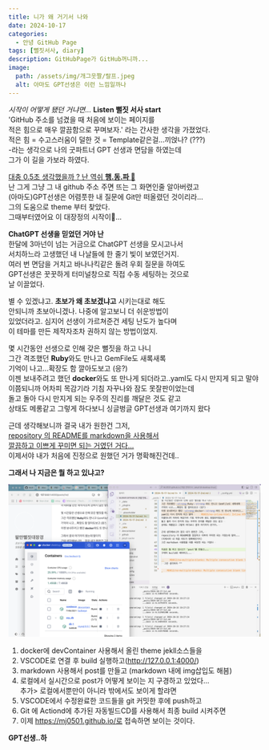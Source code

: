 ```yaml
---
title: 니가 왜 거기서 나와
date: 2024-10-17
categories: 
  - 안녕 GitHub Page
tags: [뻘짓서사, diary]
description: GitHubPage가 GitHub꺼니까...
image: 
  path: /assets/img/개그웃짤/랄프.jpeg
  alt: 아마도 GPT선생은 이런 느낌일까나
---
```

_시작이 어떻게 됐던 거냐면..._ <strong>Listen 뻘짓 서사 start</strong>  
'GitHub 주소를 넘겼을 때 처음에 보이는 페이지를  
적은 힘으로 매우 깔끔함으로 꾸며보자.' 라는 간사한 생각을 가졌었다.  
적은 힘 = 수고스러움이 덜한 것 = Template같은걸...끼얹나? (???)  
-라는 생각으로 나의 굿파트너 GPT 선생과 면담을 하였는데  
그가 이 길을 가보라 하였다.

<u>대충 0.5초 생각했을까 ? 난 역쉬 <strong>행.동.파 </strong>👊</u>  
난 그게 그냥 그 내 github 주소 주면 뜨는 그 화면인줄 알아버렸고  
(아마도)GPT선생은 어렴풋한 내 질문에 Git만 떠올렸던 것이리라...  
그의 도움으로 theme 부터 찾았다.   
그때부터였어요 이 대장정의 시작이🐥...

<strong> ChatGPT 선생을 믿었던 거야 난 </strong>  
한달에 3마넌이 넘는 거금으로 ChatGPT 선생을 모시고나서  
서치하느라 고생했던 내 나날들에 한 줄기 빛이 보였던거지.  
여러 번 면담을 거치고 바나나킥같은 돌려 우회 질문을 하여도  
GPT선생은 꿋꿋하게 터미널창으로 직접 수동 세팅하는 것으로  
날 이끌었다.  
  
별 수 있겠냐고. <strong>초보가 왜 초보겠냐고</strong> 시키는대로 해도  
안되니까 초보아니겠나.  나중에 알고보니 더 쉬운방법이  
있었더라고. 심지어 선생이 가르쳐준건  세팅 난도가 높다며  
이 테마를 만든 제작자조차 권하지 않는 방법이었지.  
  
  
몇 시간동안 선생으로 인해 갖은 뻘짓을 하고 나니  
그간 격조했던 <strong>Ruby</strong>와도 만나고 GemFile도 새록새록  
기억이 나고...확장도 함 깔아도보고 (응?)  
이젠 보내주려고 했던 <strong>docker</strong>와도 또 만나게 되더라고..yaml도 다시 만지게 되고 말야  
이쯤되니까 어차피 목감기라 기침 자꾸나와 잠도 못잘판이었는데  
돌고 돌아 다시 만지게 되는 우주의 진리를 깨달은 것도 같고  
상태도 메롱같고 그렇게 하다보니 싱글벙글 GPT선생과 여기까지 왔다  

근데 생각해보니까 결국 내가 원한건 그저,  
<u>repository 의 README를 markdown을 사용해서  
깔끔하고 이쁘게 꾸미면 되는 거였던 거다...</u>  
이제서야 내가 처음에 진정으로 원했던 거가 명확해진건데..
  

<strong>그래서 나 지금은 뭘 하고 있냐고?</strong>  

![_여긴 어디 나는 누구_](/assets/screenshot/241017_1.png)
1. docker에 devContainer 사용해서 올린 theme jekll소스들을
2. VSCODE로 연결 후 build 실행하고(http://127.0.0.1:4000/)
3. markdown 사용해서 post를 만들고 (markdown 내에 img삽입도 해븜)
4. 로컬에서 실시간으로 post가 어떻게 보이는 지 구경하고 있었다...  
   추가> 로컬에서뿐만이 아니라 밖에서도 보이게 할랴면
5. VSCODE에서 수정완료한 코드들을 git 커밋한 후에 push하고
6. Git 에 Actiond에 추가된 자동빌드CD를 사용해서 최종 build 시켜주면
7. 이제 https://mj0501.github.io/로 접속하면 보이는 것이다.
  
  __GPT선생..하__

